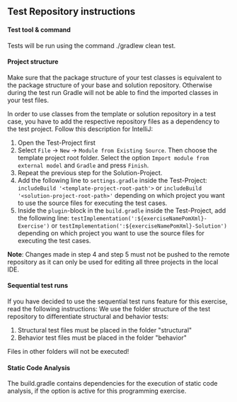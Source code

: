 ## Test Repository instructions

#### Test tool & command
Tests will be run using the command ./gradlew clean test.

#### Project structure
Make sure that the package structure of your test classes is equivalent to the package structure of your base and solution repository.
Otherwise during the test run Gradle will not be able to find the imported classes in your test files.

In order to use classes from the template or solution repository in a test case, you have to add the respective repository
files as a dependency to the test project. Follow this description for IntelliJ:

1. Open the Test-Project first
2. Select `File` -> `New` -> `Module from Existing Source`. Then choose the template project
root folder. Select the option `Import module from external model` and `Gradle` and press `Finish`.
3. Repeat the previous step for the Solution-Project.
4. Add the following line to `settings.gradle` inside the Test-Project:
`includeBuild '<template-project-root-path'>` or `includeBuild '<solution-project-root-path>'` depending on which project you
want to use the source files for executing the test cases.
5. Inside the `plugin`-block in the `build.gradle` inside the Test-Project, add the following line:
`testImplementation(':${exerciseNamePomXml}-Exercise')` or
`testImplementation(':${exerciseNamePomXml}-Solution')` depending on which project you want to use the source files for executing
the test cases.

**Note**: Changes made in step 4 and step 5 must not be pushed to the remote repository as it can only be used
for editing all three projects in the local IDE.

#### Sequential test runs
If you have decided to use the sequential test runs feature for this exercise, read the following instructions:
We use the folder structure of the test repository to differentiate structural and behavior tests:
1. Structural test files must be placed in the folder "structural"
2. Behavior test files must be placed in the folder "behavior"

Files in other folders will not be executed!

#### Static Code Analysis
The build.gradle contains dependencies for the execution of static code analysis, if the option is active for this programming exercise.

